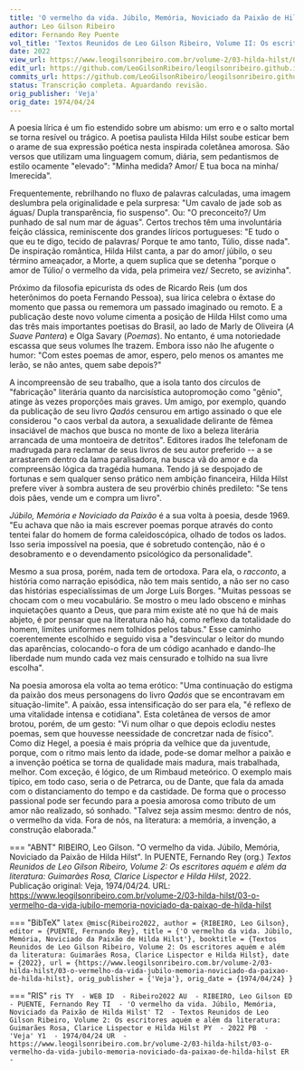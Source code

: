```yaml
---
title: 'O vermelho da vida. Júbilo, Memória, Noviciado da Paixão de Hilda Hilst'
author: Leo Gilson Ribeiro
editor: Fernando Rey Puente
vol_title: 'Textos Reunidos de Leo Gilson Ribeiro, Volume II: Os escritores aquém e além da literatura: Guimarães Rosa, Clarice Lispector e Hilda Hilst'
date: 2022
view_url: https://www.leogilsonribeiro.com.br/volume-2/03-hilda-hilst/03-o-vermelho-da-vida-jubilo-memoria-noviciado-da-paixao-de-hilda-hilst
edit_url: https://github.com/LeoGilsonRibeiro/leogilsonribeiro.github.io/edit/main/docs/markdown/volume-2/03-hilda-hilst/03-o-vermelho-da-vida-jubilo-memoria-noviciado-da-paixao-de-hilda-hilst.md
commits_url: https://github.com/LeoGilsonRibeiro/leogilsonribeiro.github.io/commits/main/docs/markdown/volume-2/03-hilda-hilst/03-o-vermelho-da-vida-jubilo-memoria-noviciado-da-paixao-de-hilda-hilst.md
status: Transcrição completa. Aguardando revisão.
orig_publisher: 'Veja'
orig_date: 1974/04/24
---
```


A poesia lírica é um fio estendido sobre um abismo: um erro e o salto mortal se torna resível ou trágico. A poetisa paulista Hilda Hilst soube esticar bem o arame de sua expressão poética nesta inspirada coletânea amorosa. São versos que utilizam uma linguagem comum, diária, sem pedantismos de estilo ocamente "elevado": "Minha medida? Amor/ E tua boca na minha/ Imerecida".

Frequentemente, rebrilhando no fluxo de palavras calculadas, uma imagem deslumbra pela originalidade e pela surpresa: "Um cavalo de jade sob as águas/ Dupla transparência, fio suspenso". Ou: "O preconceito?/ Um punhado de sal num mar de águas". Certos trechos têm uma involuntária feição clássica, reminiscente dos grandes líricos portugueses: "E tudo o que eu te digo, tecido de palavras/ Porque te amo tanto, Túlio, disse nada". De inspiração romântica, Hilda Hilst canta, a par do amor/ júbilo, o seu término ameaçador, a Morte, a quem suplica que se detenha "porque o amor de Túlio/ o vermelho da vida, pela primeira vez/ Secreto, se avizinha".

Próximo da filosofia epicurista ds odes de Ricardo Reis (um dos heterônimos do poeta Fernando Pessoa), sua lírica celebra o êxtase do momento que passa ou rememora um passado imaginado ou remoto. E a publicação deste novo volume cimenta a posição de Hilda Hilst como uma das três mais importantes poetisas do Brasil, ao lado de Marly de Oliveira (*A Suave Pantera*) e Olga Savary (*Poemas*). No entanto, é uma notoriedade escassa que seus volumes lhe trazem. Embora isso não lhe afugente o humor: "Com estes poemas de amor, espero, pelo menos os amantes me lerão, se não antes, quem sabe depois?"

A incompreensão de seu trabalho, que a isola tanto dos círculos de "fabricação" literária quanto da narcisística autopromoção como "gênio", atinge às vezes proporções mais graves. Um amigo, por exemplo, quando da publicação de seu livro *Qadós* censurou em artigo assinado o que ele considerou "o caos verbal da autora, a sexualidade delirante de fêmea insaciável de machos que busca no monte de lixo a beleza literária arrancada de uma montoeira de detritos". Editores irados lhe telefonam de madrugada para reclamar de seus livros de seu autor preferido -- a se arrastarem dentro da lama paralisadora, na busca vã do amor e da compreensão lógica da tragédia humana. Tendo já se despojado de fortunas e sem qualquer senso prático nem ambição financeira, Hilda Hilst prefere viver à sombra austera de seu provérbio chinês predileto: "Se tens dois pães, vende um e compra um livro".

*Júbilo, Memória e Noviciado da Paixão* é a sua volta à poesia, desde 1969. "Eu achava que não ia mais escrever poemas porque através do conto tentei falar do homem de forma caleidoscópica, olhado de todos os lados. Isso seria impossível na poesia, que é sobretudo contenção, não é o desobramento e o devendamento psicológico da personalidade".

Mesmo a sua prosa, porém, nada tem de ortodoxa. Para ela, o *racconto*, a história como narração episódica, não tem mais sentido, a não ser no caso das histórias especialíssimas de um Jorge Luís Borges. "Muitas pessoas se chocam com o meu vocabulário. Se mostro o meu lado obsceno e minhas inquietações quanto a Deus, que para mim existe até no que há de mais abjeto, é por pensar que na literatura não há, como reflexo da totalidade do homem, limites uniformes nem tolhidos pelos tabus." Esse caminho coerentemente escolhido e seguido visa a "desvincular o leitor do mundo das aparências, colocando-o fora de um código acanhado e dando-lhe liberdade num mundo cada vez mais censurado e tolhido na sua livre escolha".

Na poesia amorosa ela volta ao tema erótico: "Uma continuação do estigma da paixão dos meus personagens do livro *Qadós* que se encontravam em situação-limite". A paixão, essa intensificação do ser para ela, "é reflexo de uma vitalidade intensa e cotidiana". Esta coletânea de versos de amor brotou, porém, de um gesto: "Vi num olhar o que depois eclodiu nestes poemas, sem que houvesse neessidade de concretzar nada de físico". Como diz Hegel, a poesia é mais própria da velhice que da juventude, porque, com o ritmo mais lento da idade, pode-se domar melhor a paixão e a invenção poética se torna de qualidade mais madura, mais trabalhada, melhor. Com exceção, é lógico, de um Rimbaud meteórico. O exemplo mais típico, em todo caso, seria o de Petrarca, ou de Dante, que fala da amada com o distanciamento do tempo e da castidade. De forma que o processo passional pode ser fecundo para a poesia amorosa como tributo de um amor não realizado, só sonhado. "Talvez seja assim mesmo: dentro de nós, o vermelho da vida. Fora de nós, na literatura: a memória, a invenção, a construção elaborada."


=== "ABNT"
    RIBEIRO, Leo Gilson. "O vermelho da vida. Júbilo, Memória, Noviciado da Paixão de Hilda Hilst". In PUENTE, Fernando Rey (org.) <em>Textos Reunidos de Leo Gilson Ribeiro, Volume 2: Os escritores aquém e além da literatura: Guimarães Rosa, Clarice Lispector e Hilda Hilst</em>, 2022. Publicação original: Veja, 1974/04/24. URL: <a href="stable_url">https://www.leogilsonribeiro.com.br/volume-2/03-hilda-hilst/03-o-vermelho-da-vida-jubilo-memoria-noviciado-da-paixao-de-hilda-hilst</a>

=== "BibTeX"
    ```latex
    @misc{Ribeiro2022,
    author = {RIBEIRO, Leo Gilson},
    editor = {PUENTE, Fernando Rey},
    title = {'O vermelho da vida. Júbilo, Memória, Noviciado da Paixão de Hilda Hilst'},
    booktitle = {Textos Reunidos de Leo Gilson Ribeiro, Volume 2: Os escritores aquém e além da literatura: Guimarães Rosa, Clarice Lispector e Hilda Hilst},
    date = {2022},
    url = {https://www.leogilsonribeiro.com.br/volume-2/03-hilda-hilst/03-o-vermelho-da-vida-jubilo-memoria-noviciado-da-paixao-de-hilda-hilst},
    orig_publisher = {'Veja'},
    orig_date = {1974/04/24}
    }
    ```

=== "RIS"
    ```ris
    TY  - WEB
    ID  - Ribeiro2022
    AU  - RIBEIRO, Leo Gilson
    ED  - PUENTE, Fernando Rey
    TI  - 'O vermelho da vida. Júbilo, Memória, Noviciado da Paixão de Hilda Hilst'
    T2  - Textos Reunidos de Leo Gilson Ribeiro, Volume 2: Os escritores aquém e além da literatura: Guimarães Rosa, Clarice Lispector e Hilda Hilst
    PY  - 2022
    PB  - 'Veja'
    Y1  - 1974/04/24
    UR  - https://www.leogilsonribeiro.com.br/volume-2/03-hilda-hilst/03-o-vermelho-da-vida-jubilo-memoria-noviciado-da-paixao-de-hilda-hilst
    ER  - 
    ```
